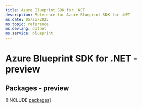 ```yaml
---
title: Azure Blueprint SDK for .NET
description: Reference for Azure Blueprint SDK for .NET
ms.date: 05/26/2025
ms.topic: reference
ms.devlang: dotnet
ms.service: blueprint
---
```

# Azure Blueprint SDK for .NET - preview
## Packages - preview
[!INCLUDE [packages](blueprint-index.md)]